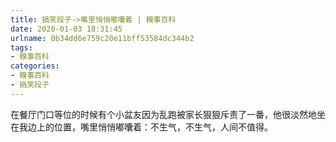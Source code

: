 ```yaml
---
title: 搞笑段子->嘴里悄悄嘟囔着 | 糗事百科
date: 2020-01-03 18:31:45
urlname: 0b34dd6e759c20e11bff53584dc344b2
tags: 
- 糗事百科
categories:
- 糗事百科
- 搞笑段子
---
```

在餐厅门口等位的时候有个小盆友因为乱跑被家长狠狠斥责了一番，他很淡然地坐在我边上的位置，嘴里悄悄嘟囔着：不生气，不生气，人间不值得。


